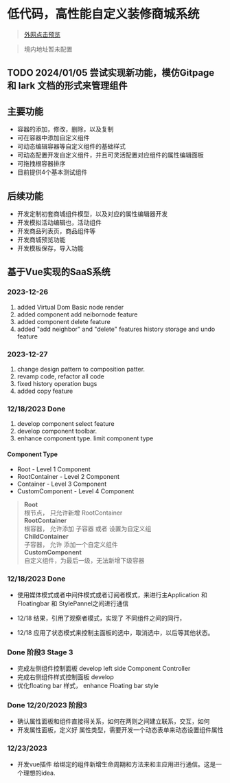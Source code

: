 # 低代码，高性能自定义装修商城系统

> [外网点击预览](https://vue-sass-iwzh.vercel.app/saas)

> 境内地址暂未配置


## TODO 2024/01/05 尝试实现新功能，模仿Gitpage 和 lark 文档的形式来管理组件 
## 主要功能

- 容器的添加，修改，删除，以及复制
- 可在容器中添加自定义组件
- 可动态编辑容器等自定义组件的基础样式
- 可动态配置开发自定义组件，并且可灵活配置对应组件的属性编辑面板
- 可拖拽根容器排序
- 目前提供4个基本测试组件

## 后续功能

- 开发定制初套商城组件模型，以及对应的属性编辑器开发
- 开发模拟活动编辑也，活动组件
- 开发商品列表页，商品组件等
- 开发商城预览功能
- 开发模板保存，导入功能


## 基于Vue实现的SaaS系统

### 2023-12-26

1. added Virtual Dom Basic node render
2. added component add neibornode feature
3. added component delete feature
4. added "add neighbor" and "delete" features history storage and undo feature

### 2023-12-27

1. change design pattern to composition patter.
2. revamp code, refactor all code
3. fixed history operation bugs
4. added copy feature

### 12/18/2023  Done

1. develop component select feature
2. develop component toolbar.
3. enhance component type. limit component type

#### Component Type

- Root - Level 1 Component
- RootContainer - Level 2 Component
- Container - Level 3 Component
- CustomComponent - Level 4 Component

> **Root** <br>
> 根节点， 只允许新增 RootContainer <br>
> **RootContainer** <br>
> 根容器， 允许添加 子容器 或者 设置为自定义组<br>
> **ChildContainer** <br>
> 子容器， 允许 添加一个自定义组件<br>
> **CustomComponent**  <br>
> 自定义组件，为最后一级，无法新增下级容器

### 12/18/2023  Done

- 使用媒体模式或者中间件模式或者订阅者模式，来进行主Application 和 Floatingbar 和 StylePannel之间进行通信

- 12/18 结果，引用了观察者模式，实现了 不同组件之间的同行，
- 12/18 应用了状态模式来控制主面板的选中，取消选中，以后等其他状态。

### Done 阶段3 Stage 3

- 完成左侧组件控制面板 develop left side Component Controller
- 完成右侧组件样式控制面板 develop
- 优化floating bar 样式， enhance Floating bar style

### Done 12/20/2023 阶段3
- 确认属性面板和组件直接得关系，如何在两则之间建立联系，交互，如何
- 开发属性面板，定义好 属性类型，需要开发一个动态表单来动态设置组件属性


### 12/23/2023
- 开发vue插件 给绑定的组件新增生命周期和方法来和主应用进行通信。这是一个理想的idea. 
